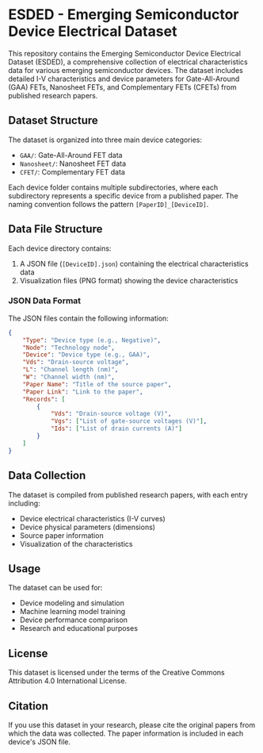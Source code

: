 # ESDED - Emerging Semiconductor Device Electrical Dataset

This repository contains the Emerging Semiconductor Device Electrical Dataset (ESDED), a comprehensive collection of electrical characteristics data for various emerging semiconductor devices. The dataset includes detailed I-V characteristics and device parameters for Gate-All-Around (GAA) FETs, Nanosheet FETs, and Complementary FETs (CFETs) from published research papers.

## Dataset Structure

The dataset is organized into three main device categories:
- `GAA/`: Gate-All-Around FET data
- `Nanosheet/`: Nanosheet FET data
- `CFET/`: Complementary FET data

Each device folder contains multiple subdirectories, where each subdirectory represents a specific device from a published paper. The naming convention follows the pattern `[PaperID]_[DeviceID]`.

## Data File Structure

Each device directory contains:
1. A JSON file (`[DeviceID].json`) containing the electrical characteristics data
2. Visualization files (PNG format) showing the device characteristics

### JSON Data Format

The JSON files contain the following information:
```json
{
    "Type": "Device type (e.g., Negative)",
    "Node": "Technology node",
    "Device": "Device type (e.g., GAA)",
    "Vds": "Drain-source voltage",
    "L": "Channel length (nm)",
    "W": "Channel width (nm)",
    "Paper Name": "Title of the source paper",
    "Paper Link": "Link to the paper",
    "Records": [
        {
            "Vds": "Drain-source voltage (V)",
            "Vgs": ["List of gate-source voltages (V)"],
            "Ids": ["List of drain currents (A)"]
        }
    ]
}
```

## Data Collection

The dataset is compiled from published research papers, with each entry including:
- Device electrical characteristics (I-V curves)
- Device physical parameters (dimensions)
- Source paper information
- Visualization of the characteristics

## Usage

The dataset can be used for:
- Device modeling and simulation
- Machine learning model training
- Device performance comparison
- Research and educational purposes

## License

This dataset is licensed under the terms of the Creative Commons Attribution 4.0 International License.

## Citation

If you use this dataset in your research, please cite the original papers from which the data was collected. The paper information is included in each device's JSON file.